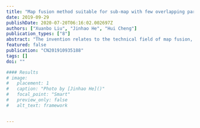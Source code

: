 ```yaml
---
title: "Map fusion method suitable for sub-map with few overlapping parts"
date: 2019-09-29
publishDate: 2020-07-20T06:16:02.002697Z
authors: ["Xuanbo Liu", "Jinhao He", "Hui Cheng"]
publication_types: ["8"]
abstract: "The invention relates to the technical field of map fusion, in particular to a map fusion method suitable for a sub-map with few overlapping parts. The method comprises: firstly, iteratively calculating a rotation matrix R by using point cloud plane extraction, normal vector estimation and normal vector projection angle statistics methods, then iteratively transforming source point clouds by usingthe R, finally, performing three-view projection on the two groups of point clouds to obtain two groups of grey-scale maps, and calculating a translation vector t by using a phase correlation methodfor the grey-scale maps; and finally obtaining a transformation matrix (R, t) between the two groups of point clouds. According to the map fusion method suitable for a sub-map with few overlapping parts, the fusion of the sub-maps under the low overlapping degree can be correctly completed, the error of searching corresponding points by the previous methods is avoided, and the method is suitable for the registration between two groups of large map point clouds with fewer overlapping parts and three axes having rotating angles at the same time."
featured: false
publication: "CN201910935188"
tags: []
doi: ""

#### Results
# image:
#   placement: 1
#   caption: "Photo by [Jinhao He]()"
#   focal_point: "Smart"
#   preview_only: false
#   alt_text: framework


---
```


